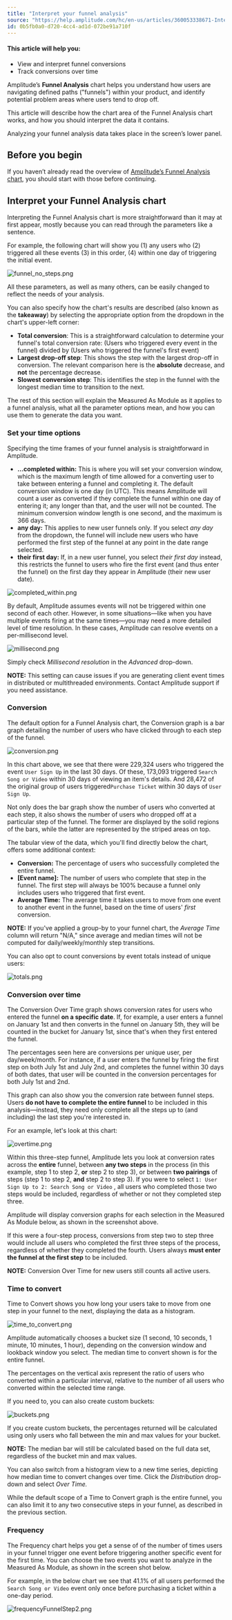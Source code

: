 ```yaml
---
title: "Interpret your funnel analysis"
source: "https://help.amplitude.com/hc/en-us/articles/360053338671-Interpret-your-funnel-analysis"
id: 0b5fb0a0-d720-4cc4-ad1d-072be91a710f
---
```


#### This article will help you:

* View and interpret funnel conversions
* Track conversions over time

Amplitude’s **Funnel Analysis** chart helps you understand how users are navigating defined paths ("funnels") within your product, and identify potential problem areas where users tend to drop off.

 This article will describe how the chart area of the Funnel Analysis chart works, and how you should interpret the data it contains.

Analyzing your funnel analysis data takes place in the screen’s lower panel.

## Before you begin

If you haven’t already read the overview of [Amplitude’s Funnel Analysis chart](/analytics/charts/funnel-analysis/funnel-analysis-build), you should start with those before continuing.

## Interpret your Funnel Analysis chart

Interpreting the Funnel Analysis chart is more straightforward than it may at first appear, mostly because you can read through the parameters like a sentence.

For example, the following chart will show you (1) any users who (2) triggered all these events (3) in this order, (4) within one day of triggering the initial event.

![funnel_no_steps.png](/output/img/funnel-analysis/funnel-no-steps-png.png)

All these parameters, as well as many others, can be easily changed to reflect the needs of your analysis.

You can also specify how the chart's results are described (also known as the **takeaway**) by selecting the appropriate option from the dropdown in the chart's upper-left corner:

* **Total conversion**: This is a straightforward calculation to determine your funnel's total conversion rate: (Users who triggered every event in the funnel) divided by (Users who triggered the funnel's first event)
* **Largest drop-off step**: This shows the step with the largest drop-off in conversion. The relevant comparison here is the **absolute** decrease, and **not** the percentage decrease.
* **Slowest conversion step**: This identifies the step in the funnel with the longest median time to transition to the next.

The rest of this section will explain the Measured As Module as it applies to a funnel analysis, what all the parameter options mean, and how you can use them to generate the data you want.

### Set your time options

Specifying the time frames of your funnel analysis is straightforward in Amplitude.  

* **...completed within:** This is where you will set your conversion window, which is the maximum length of time allowed for a converting user to take between entering a funnel and completing it. The default conversion window is one day (in UTC). This means Amplitude will count a user as converted if they complete the funnel within one day of entering it; any longer than that, and the user will not be counted. The minimum conversion window length is one second, and the maximum is 366 days.
* **any day:** This applies to new user funnels only. If you select *any day* from the dropdown, the funnel will include new users who have performed the first step of the funnel at any point in the date range selected.
* **their first day:** If, in a new user funnel, you select *their first day* instead, this restricts the funnel to users who fire the first event (and thus enter the funnel) on the first day they appear in Amplitude (their new user date).

![completed_within.png](/output/img/funnel-analysis/completed-within-png.png)

By default, Amplitude assumes events will not be triggered within one second of each other. However, in some situations—like when you have multiple events firing at the same times—you may need a more detailed level of time resolution. In these cases, Amplitude can resolve events on a per-millisecond level.

![millisecond.png](/output/img/funnel-analysis/millisecond-png.png)

Simply check *Millisecond resolution* in the *Advanced* drop-down.

**NOTE:** This setting can cause issues if you are generating client event times in distributed or multithreaded environments. Contact Amplitude support if you need assistance. 

### Conversion

The default option for a Funnel Analysis chart, the Conversion graph is a bar graph detailing the number of users who have clicked through to each step of the funnel.

![conversion.png](/output/img/funnel-analysis/conversion-png.png)

In this chart above, we see that there were 229,324 users who triggered the event `User Sign Up` in the last 30 days. Of these, 173,093 triggered `Search Song or Video` within 30 days of viewing an item's details. And 28,472 of the original group of users triggered`Purchase Ticket` within 30 days of `User Sign Up`.

Not only does the bar graph show the number of users who converted at each step, it also shows the number of users who dropped off at a particular step of the funnel. The former are displayed by the solid regions of the bars, while the latter are represented by the striped areas on top.

The tabular view of the data, which you'll find directly below the chart, offers some additional context: 

* **Conversion:** The percentage of users who successfully completed the entire funnel.
* **[Event name]:** The number of users who complete that step in the funnel. The first step will always be 100% because a funnel only includes users who triggered that first event.
* **Average Time:** The average time it takes users to move from one event to another event in the funnel, based on the time of users' *first* conversion.

**NOTE:** If you've applied a group-by to your funnel chart, the *Average Time* column will return "N/A," since average and median times will not be computed for daily/weekly/monthly step transitions.

You can also opt to count conversions by event totals instead of unique users:

![totals.png](/output/img/funnel-analysis/totals-png.png)

### Conversion over time

The Conversion Over Time graph shows conversion rates for users who entered the funnel **on a specific date**. If, for example, a user enters a funnel on January 1st and then converts in the funnel on January 5th, they will be counted in the bucket for January 1st, since that's when they first entered the funnel.

The percentages seen here are conversions per unique user, per day/week/month. For instance, if a user enters the funnel by firing the first step on both July 1st and July 2nd, and completes the funnel within 30 days of both dates, that user will be counted in the conversion percentages for both July 1st and 2nd.

This graph can also show you the conversion rate between funnel steps. Users **do not have to complete the entire funnel** to be included in this analysis—instead, they need only complete all the steps up to (and including) the last step you're interested in.

For an example, let's look at this chart:

![overtime.png](/output/img/funnel-analysis/overtime-png.png)

Within this three-step funnel, Amplitude lets you look at conversion rates across the **entire** funnel, between **any two steps** in the process (in this example, step 1 to step 2, **or** step 2 to step 3), or between **two pairings** of steps (step 1 to step 2, **and** step 2 to step 3). If you were to select  `1: User Sign Up to 2: Search Song or Video` , all users who completed those two steps would be included, regardless of whether or not they completed step three.

Amplitude will display conversion graphs for each selection in the Measured As Module below, as shown in the screenshot above.

If this were a four-step process, conversions from step two to step three would include all users who completed the first three steps of the process, regardless of whether they completed the fourth. Users always **must enter the funnel at the first step** to be included.

**NOTE:** Conversion Over Time for new users still counts all active users.

### Time to convert

Time to Convert shows you how long your users take to move from one step in your funnel to the next, displaying the data as a histogram.

![time_to_convert.png](/output/img/funnel-analysis/time-to-convert-png.png)

Amplitude automatically chooses a bucket size (1 second, 10 seconds, 1 minute, 10 minutes, 1 hour), depending on the conversion window and lookback window you select. The median time to convert shown is for the entire funnel.

The percentages on the vertical axis represent the ratio of users who converted within a particular interval, relative to the number of all users who converted within the selected time range. 

If you need to, you can also create custom buckets:

![buckets.png](/output/img/funnel-analysis/buckets-png.png)

If you create custom buckets, the percentages returned will be calculated using only users who fall between the min and max values for your bucket. 

**NOTE:** The median bar will still be calculated based on the full data set, regardless of the bucket min and max values.

You can also switch from a histogram view to a new time series, depicting how median time to convert changes over time. Click the *Distribution* drop-down and select *Over Time.*

While the default scope of a Time to Convert graph is the entire funnel, you can also limit it to any two consecutive steps in your funnel, as described in the previous section.

### Frequency

The Frequency chart helps you get a sense of of the number of times users in your funnel trigger one event before triggering another specific event for the first time. You can choose the two events you want to analyze in the Measured As Module, as shown in the screen shot below.

For example, in the below chart we see that 41.1% of all users performed the `Search Song or Video` event only once before purchasing a ticket within a one-day period. 

![frequencyFunnelStep2.png](/output/img/funnel-analysis/frequencyfunnelstep2-png.png)
